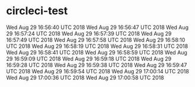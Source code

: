 # circleci-test
Wed Aug 29 16:56:40 UTC 2018
Wed Aug 29 16:56:47 UTC 2018
Wed Aug 29 16:57:24 UTC 2018
Wed Aug 29 16:57:39 UTC 2018
Wed Aug 29 16:57:49 UTC 2018
Wed Aug 29 16:57:58 UTC 2018
Wed Aug 29 16:58:10 UTC 2018
Wed Aug 29 16:58:19 UTC 2018
Wed Aug 29 16:58:31 UTC 2018
Wed Aug 29 16:58:41 UTC 2018
Wed Aug 29 16:58:59 UTC 2018
Wed Aug 29 16:59:09 UTC 2018
Wed Aug 29 16:59:18 UTC 2018
Wed Aug 29 16:59:28 UTC 2018
Wed Aug 29 16:59:38 UTC 2018
Wed Aug 29 16:59:47 UTC 2018
Wed Aug 29 16:59:54 UTC 2018
Wed Aug 29 17:00:14 UTC 2018
Wed Aug 29 17:00:36 UTC 2018
Wed Aug 29 17:00:58 UTC 2018
